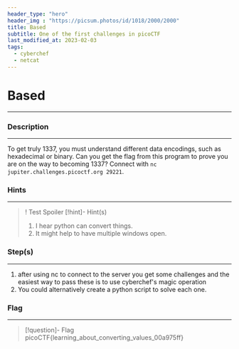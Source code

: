 ```yaml
---
header_type: "hero"
header_img : "https://picsum.photos/id/1018/2000/2000"
title: Based
subtitle: One of the first challenges in picoCTF
last_modified_at: 2023-02-03
tags:
  - cyberchef
  - netcat
---
```

# Based
---
### Description
---
To get truly 1337, you must understand different data encodings, such as hexadecimal or binary. Can you get the flag from this program to prove you are on the way to becoming 1337? Connect with `nc jupiter.challenges.picoctf.org 29221`.
### Hints
---
>! Test Spoiler
> [!hint]- Hint(s)
> 1.  I hear python can convert things.
> 2. It might help to have multiple windows open.

### Step(s)
---
1. after using nc to connect to the server you get some challenges and the easiest way to pass these is to use cyberchef's magic operation
2. You could alternatively create a python script to solve each one.
### Flag
---
> [!question]- Flag
> picoCTF{learning_about_converting_values_00a975ff}







